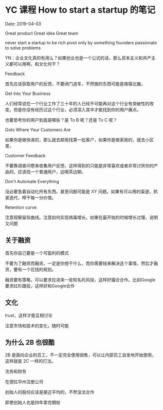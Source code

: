 # YC 课程 How to start a startup 的笔记

Date: 2019-04-03

Great product
Great idea
Great team

never start a startup to be rich
pivot only by something founders passionate to solve problems

YN：企业文化真的有用么？如果创业也是一个公式的话，那么资本主义和共产主义都可以用啊，和文化何干？


Feedback

首先应该获取用户的反馈，不要闭门造车，不然做的东西可能是南辕北辙。

Get Into Your Business

人们经常说在一个行业工作了三十年的人已经不可能再对这个行业有突破性的改变。但是你没有经历过这个行业，必须深入其中才能找到你的用户痛点。

也要思考你的用户到底是哪些？是 To B 呢？还是 To C 呢？

Goto Where Your Customers Are

如果你是做快递的，那么就去邮局找第一批客户，如果你是做家政的，就去小区里。

Customer Feedback

不要靠调查问卷来收集用户反馈，这样得到的只能是非常喜欢或者非常讨厌你的产品的。应该找一个普通用户，边喝茶边聊。

Don't Automate Everything

没必要急着自动化所有东西。甚至问题可能是 XY 问题。如果有可以用的渠道，抓紧迭代，榨干每一分价值。

Retention curve

注意观察留存曲线。注意如何实现病毒增长。如果在最开始的时候增长过慢，说明又问题

## 关于融资

首先你自己要是一个可盈利的模式

不要为了融资而融资，一定是你想干什么，而你需要钱来解决这个事情，然后才融资，要有一个花钱的规划。

融资要有策略，可以要求拉进来一些知名的风投，这样好撮合合作。比如Google要求红杉跟投，这样好和Google合作

## 文化

trust，这样才能互相讨论

注意市场和技术的变化，随时可能


## 为什么 2B 也很酷

2B 是面向企业的员工，不一定完全使用销售，可以让内部员工自发地开始使用，这样就是 2C 一样的打法。


法务和财务

在德拉华州注册公司

创始人的股份应该是接近平均的，不然没法合作

即使创始人也是四年拿完期权
